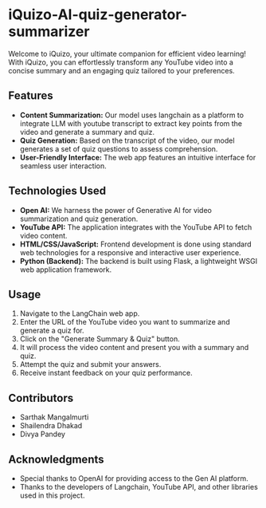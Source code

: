 # iQuizo-AI-quiz-generator-summarizer

Welcome to iQuizo, your ultimate companion for efficient video learning! With iQuizo, you can effortlessly transform any YouTube video into a concise summary and an engaging quiz tailored to your preferences.

## Features

- **Content Summarization:** Our model uses langchain as a platform to integrate LLM with youtube transcript to extract key points from the video and generate a summary and quiz.
- **Quiz Generation:** Based on the transcript of the video, our model generates a set of quiz questions to assess comprehension.
- **User-Friendly Interface:** The web app features an intuitive interface for seamless user interaction.

## Technologies Used

- **Open AI:** We harness the power of Generative AI for video summarization and quiz generation.
- **YouTube API:** The application integrates with the YouTube API to fetch video content.
- **HTML/CSS/JavaScript:** Frontend development is done using standard web technologies for a responsive and interactive user experience.
- **Python (Backend):** The backend is built using Flask, a lightweight WSGI web application framework.

## Usage

1. Navigate to the LangChain web app.
2. Enter the URL of the YouTube video you want to summarize and generate a quiz for.
3. Click on the "Generate Summary & Quiz" button.
4. It will process the video content and present you with a summary and quiz.
5. Attempt the quiz and submit your answers.
6. Receive instant feedback on your quiz performance.

## Contributors

- Sarthak Mangalmurti
- Shailendra Dhakad
- Divya Pandey

## Acknowledgments

- Special thanks to OpenAI for providing access to the Gen AI platform.
- Thanks to the developers of Langchain, YouTube API, and other libraries used in this project.
